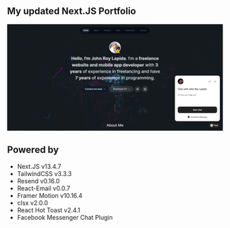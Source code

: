 ## My updated Next.JS Portfolio

![preview](./screenshots/preview.png)

## Powered by
- Next.JS v13.4.7
- TailwindCSS v3.3.3
- Resend v0.16.0
- React-Email v0.0.7
- Framer Motion v10.16.4
- clsx v2.0.0
- React Hot Toast v2.4.1
- Facebook Messenger Chat Plugin

